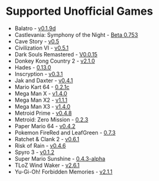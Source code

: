 # Supported Unofficial Games

* Balatro - [v0.1.9d](https://github.com/BurndiL/BalatroAP/releases/tag/v0.1.9d)
* Castlevania: Symphony of the Night - [Beta 0.753](https://github.com/fdelduque/Archipelago/releases/tag/b0753)
* Cave Story - [v0.5](https://github.com/kl3cks7r/Archipelago/releases/tag/v0.5)
* Civilization VI - [v0.5.1](https://github.com/hesto2/civilization_vi_apworld/releases/tag/v0.5.1)
* Dark Souls Remastered - [V0.0.15](https://github.com/ArsonAssassin/DSAP/releases/tag/0.0.15)
* Donkey Kong Country 2 - [v2.1.0](https://github.com/TheLX5/Archipelago/releases/tag/dkc2-v2.1.0)
* Hades - [0.13.0](https://github.com/NaixGames/Polycosmos/releases/tag/0.13.0)
* Inscryption - [v0.3.1](https://github.com/DrBibop/Archipelago_Inscryption/releases/tag/beta8)
* Jak and Daxter - [v0.4.1](https://github.com/ArchipelaGOAL/Archipelago/releases/tag/beta-v0.4.1)
* Mario Kart 64 - [0.2.1c](https://github.com/Edsploration/MK64-Archipelago/releases/tag/mk64%2F0.2.1c)
* Mega Man X - [v1.4.0](https://github.com/TheLX5/Archipelago/releases/tag/mmx-v1.4.0)
* Mega Man X2 - [v1.1.1](https://github.com/TheLX5/Archipelago/releases/tag/mmx2-v1.1.1)
* Mega Man X3 - [v1.4.0](https://github.com/TheLX5/Archipelago/releases/tag/mmx3-v1.4.0)
* Metroid Prime - [v0.4.8](https://github.com/Electro1512/MetroidAPrime/releases/tag/v0.4.8)
* Metroid: Zero Mission - [0.2.3](https://github.com/lilDavid/Archipelago-Metroid-Zero-Mission/releases/tag/0.2.3)
* Paper Mario 64 - [v0.4.2](https://github.com/JKBSunshine/PMR_APWorld/releases/tag/v0.4.2)
* Pokemon FireRed and LeafGreen - [0.7.3](https://github.com/vyneras/Archipelago/releases/tag/0.7.3-beta)
* Ratchet & Clank 2 - [v0.6.1](https://github.com/evilwb/APRac2/releases/tag/v0.6.1)
* Risk of Rain - [v0.4.6](https://github.com/studkid/RoR_Archipelago/releases/tag/v0.4.6)
* Spyro 3 - [v0.1.2](https://github.com/ArsonAssassin/S3AP/releases/tag/0.1.2)
* Super Mario Sunshine - [0.4.3-alpha](https://github.com/Joshark/archipelago-sms/releases/tag/0.4.3-alpha)
* TLoZ Wind Waker - [v2.6.1](https://github.com/tanjo3/tww_apworld/releases/tag/v2.6.1)
* Yu-Gi-Oh! Forbidden Memories - [v2.1.1](https://github.com/sg4e/Archipelago/releases/tag/v2.1.1)
